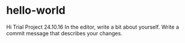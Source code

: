 # hello-world
Hi
Trial Project 24.10.16
In the editor, write a bit about yourself.
Write a commit message that describes your changes.
